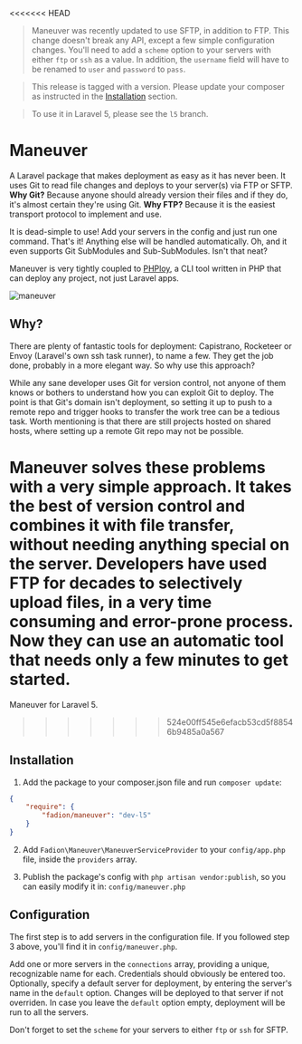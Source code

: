 <<<<<<< HEAD
> Maneuver was recently updated to use SFTP, in addition to FTP. This change doesn't break any API, except a few simple configuration changes. You'll need to add a `scheme` option to your servers with either `ftp` or `ssh` as a value. In addition, the `username` field will have to be renamed to `user` and `password` to `pass`.

> This release is tagged with a version. Please update your composer as instructed in the [Installation](#installation) section.

> To use it in Laravel 5, please see the `l5` branch.

# Maneuver

A Laravel package that makes deployment as easy as it has never been. It uses Git to read file changes and deploys to your server(s) via FTP or SFTP. **Why Git?** Because anyone should already version their files and if they do, it's almost certain they're using Git. **Why FTP?** Because it is the easiest transport protocol to implement and use.

It is dead-simple to use! Add your servers in the config and just run one command. That's it! Anything else will be handled automatically. Oh, and it even supports Git SubModules and Sub-SubModules. Isn't that neat?

Maneuver is very tightly coupled to [PHPloy](https://Github.com/banago/PHPloy), a CLI tool written in PHP that can deploy any project, not just Laravel apps.

![maneuver](https://f.cloud.github.com/assets/374519/2333156/e0198082-a465-11e3-8fe6-f9f306597f8a.gif)

## Why?

There are plenty of fantastic tools for deployment: Capistrano, Rocketeer or Envoy (Laravel's own ssh task runner), to name a few. They get the job done, probably in a more elegant way. So why use this approach?

While any sane developer uses Git for version control, not anyone of them knows or bothers to understand how you can exploit Git to deploy. The point is that Git's domain isn't deployment, so setting it up to push to a remote repo and trigger hooks to transfer the work tree can be a tedious task. Worth mentioning is that there are still projects hosted on shared hosts, where setting up a remote Git repo may not be possible.

Maneuver solves these problems with a very simple approach. It takes the best of version control and combines it with file transfer, without needing anything special on the server. Developers have used FTP for decades to selectively upload files, in a very time consuming and error-prone process. Now they can use an automatic tool that needs only a few minutes to get started.
=======
Maneuver for Laravel 5.
>>>>>>> 524e00ff545e6efacb53cd5f88546b9485a0a567

## Installation

1. Add the package to your composer.json file and run `composer update`:

```json
{
    "require": {
        "fadion/maneuver": "dev-l5"
    }
}
```

2. Add `Fadion\Maneuver\ManeuverServiceProvider` to your `config/app.php` file, inside the `providers` array.

3. Publish the package's config with `php artisan vendor:publish`, so you can easily modify it in: `config/maneuver.php`

## Configuration

The first step is to add servers in the configuration file. If you followed step 3 above, you'll find it in `config/maneuver.php`.

Add one or more servers in the `connections` array, providing a unique, recognizable name for each. Credentials should obviously be entered too. Optionally, specify a default server for deployment, by entering the server's name in the `default` option. Changes will be deployed to that server if not overriden. In case you leave the `default` option empty, deployment will be run to all the servers.

Don't forget to set the `scheme` for your servers to either `ftp` or `ssh` for SFTP.
